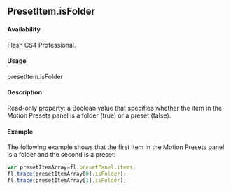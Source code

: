 ## PresetItem.isFolder

#### Availability

Flash CS4 Professional.

#### Usage

presetItem.isFolder

#### Description

Read-only property: a Boolean value that specifies whether the item in the Motion Presets panel is a folder (true) or a preset (false).

#### Example


The following example shows that the first item in the Motion Presets panel is a folder and the second is a preset:
```javascript
var presetItemArray=fl.presetPanel.items;
fl.trace(presetItemArray[0].isFolder);
fl.trace(presetItemArray[1].isFolder);

```